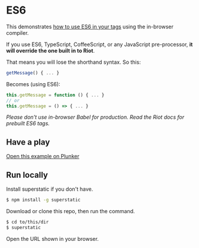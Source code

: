 # ES6

This demonstrates [how to use ES6 in your tags](http://riot.js.org/guide/compiler/#pre-processors) using the in-browser compiler.

If you use ES6, TypeScript, CoffeeScript, or any JavaScript pre-processor, **it will override the one built in to Riot**.

That means you will lose the shorthand syntax. So this:

```javascript
getMessage() { ... }
```

Becomes (using ES6):

```javascript
this.getMessage = function () { ... }
// or
this.getMessage = () => { ... }
```

*Please don't use in-browser Babel for production. Read the Riot docs for prebuilt ES6 tags.*

## Have a play

[Open this example on Plunker](http://riot.js.org/examples/plunker/?app=es6)

## Run locally

Install superstatic if you don't have.

```bash
$ npm install -g superstatic
```

Download or clone this repo, then run the command.

```bash
$ cd to/this/dir
$ superstatic
```

Open the URL shown in your browser.
